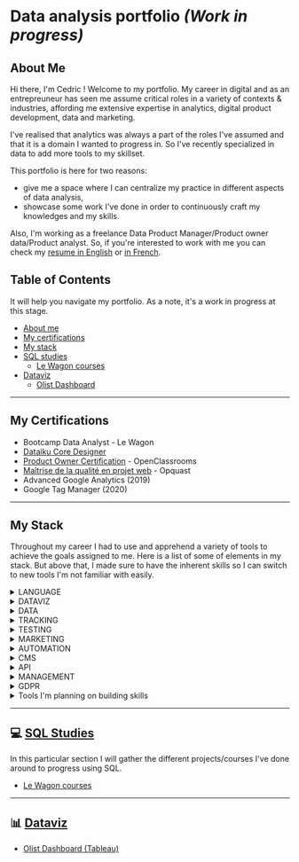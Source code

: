 # Data analysis portfolio *(Work in progress)*

## About Me ##

Hi there, I'm Cedric ! Welcome to my portfolio. My career in digital and as an entrepreuneur has seen me assume critical roles in a variety of contexts & industries, affording me extensive expertise in analytics, digital product development, data and marketing. 

I've realised that analytics was always a part of the roles I've assumed and that it is a domain I wanted to progress in. So I've recently specialized in data to add more tools to my skillset. 

This portfolio is here for two reasons: 
- give me a space where I can centralize my practice in different aspects of data analysis,
- showcase some work I've done in order to continuously craft my knowledges and my skills.

Also, I'm working as a freelance Data Product Manager/Product owner data/Product analyst. So, if you're interested to work with me you can check my [resume in English](https://github.com/Cedric-Delanchy/data-analysis-portfolio/blob/main/Resume_Cedric-Delanchy_EN.pdf) or [in French](https://github.com/Cedric-Delanchy/data-analysis-portfolio/blob/main/CV-Cedric-Delanchy.pdf).

## Table of Contents ##

It will help you navigate my portfolio. As a note, it's a work in progress at this stage. 

- [About me](#about-me)
- [My certifications](#my-certifications)
- [My stack](#my-stack)
- [SQL studies](#sql-studies)
  - [Le Wagon courses](https://github.com/Cedric-Delanchy/sql-studies-portfolio/tree/main/le-wagon-sql)
- [Dataviz](#dataviz)
  - [Olist Dashboard]() 

---
## My Certifications ## 

- Bootcamp Data Analyst - Le Wagon
- [Dataiku Core Designer](https://verify.skilljar.com/c/aee2mj6h3m4q)
- [Product Owner Certification](https://github.com/Cedric-Delanchy/data-analysis-portfolio/blob/main/Certification-PO_OpenClassrooms.pdf) - OpenClassrooms
- [Maîtrise de la qualité en projet web](https://github.com/Cedric-Delanchy/data-analysis-portfolio/blob/main/certification_opquast.pdf) - Opquast
- Advanced Google Analytics (2019)
- Google Tag Manager (2020)

---
## My Stack ##

Throughout my career I had to use and apprehend a variety of tools to achieve the goals assigned to me. Here is a list of some of elements in my stack. But above that, I made sure to have the inherent skills so I can switch to new tools I'm not familiar with easily. 

<details>
  <summary> LANGUAGE </summary>

- SQL
- Python
- Python (ML)
</details>

<details>
   <summary> DATAVIZ </summary>

- Metabase
- Power BI
- Looker
- Tableau
</details>

<details>
   <summary> DATA </summary>

- DBT
- Fivetran
- Dataiku
- Census
- Bigquery
- MongoDB
- Airflow
</details>

<details>
   <summary> TRACKING </summary>

- GTM (intermediate)
- Segment (advanced)
- Mixpanel
- June.so
- GA4
</details>

<details>
   <summary> TESTING </summary>

- Hotjar
</details>

<details>
   <summary> MARKETING </summary>

- Mailjet
- Canva
- Customer.io
- Klaviyo
- Taguchi
- Canny.io
- Mobile Action
</details>

<details>
  <summary> AUTOMATION </summary>

- Make
- Zapier
</details>

<details>
   <summary> CMS </summary>

- Shopify
- Prismic
- Strapi
- Jahia
- Wordpress
</details>

<details>
   <summary> API </summary>

</details>

<details>
   <summary> MANAGEMENT </summary>

- Clickup
- Notion
- Redmine
- Trello
- Miro / Mural
</details>

<details>
  <summary> GDPR </summary>
- Cookiebot
</details>

<details>
   <summary> Tools I'm planning on building skills </summary>
- Databricks
- Spark
- Castor Doc
- Retool
- Addingwell
- Rudderstack
- SQLMesh
- N8N
</details>

---

## :computer: [SQL Studies](https://github.com/Cedric-Delanchy/sql-studies-portfolio) ##

In this particular section I will gather the different projects/courses I've done around to progress using SQL. 

- [Le Wagon courses](https://github.com/Cedric-Delanchy/sql-studies-portfolio/tree/main/le-wagon-sql)

---

## :bar_chart: [Dataviz](https://github.com/Cedric-Delanchy/dataviz/tree/main) ##

- [Olist Dashboard (Tableau)](https://public.tableau.com/views/Olist_Marketplace_Dashboard/DashboardOlist?:language=fr-FR&:sid=&:redirect=auth&:display_count=n&:origin=viz_share_link)

